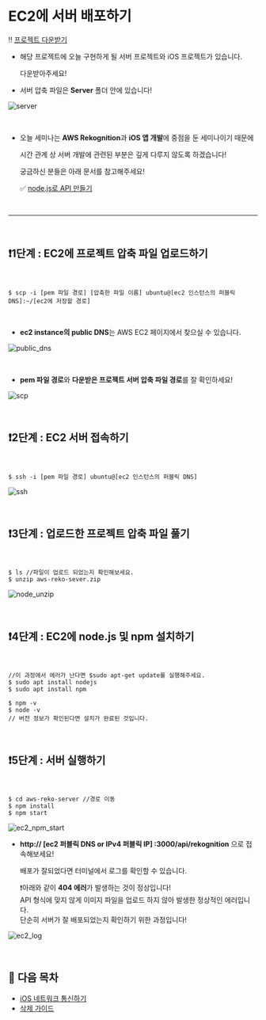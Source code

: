 # EC2에 서버 배포하기

‼️ [프로젝트 다운받기](https://github.com/kyeahen/ExpressionRekognitionMusicService/archive/master.zip)

- 해당 프로젝트에 오늘 구현하게 될 서버 프로젝트와 iOS 프로젝트가 있습니다.

  다운받아주세요!

- 서버 압축 파일은 **Server** 폴더 안에 있습니다!

![server](https://github.com/kyeahen/ExpressionRekognitionMusicService/blob/master/Guide/images/server.png)

<br>

- 오늘 세미나는 **AWS Rekognition**과 **iOS 앱 개발**에 중점을 둔 세미나이기 때문에

  시간 관계 상 서버 개발에 관련된 부분은 깊게 다루지 않도록 하겠습니다!

  궁금하신 분들은 아래 문서를 참고해주세요! 

  ✅ [node.js로 API 만들기](https://github.com/kyeahen/ExpressionRekognitionMusicService/blob/master/Guide/node.js%EB%A1%9C%20API%20%EB%A7%8C%EB%93%A4%EA%B8%B0.md)

<br>

-----

<br/>

## ❗️1단계 : EC2에 프로젝트 압축 파일 업로드하기
<br/>

```
$ scp -i [pem 파일 경로] [압축한 파일 이름] ubuntu@[ec2 인스턴스의 퍼블릭 DNS]:~/[ec2에 저장할 경로]
```

<br/>

* **ec2 instance의 public DNS**는 AWS EC2 페이지에서 찾으실 수 있습니다.

![public_dns](https://github.com/kyeahen/ExpressionRekognitionMusicService/blob/master/Guide/images/public_dns.png)

<br/>

* **pem 파일 경로**와 **다운받은 프로젝트 서버 압축 파일 경로**를 잘 확인하세요!

![scp](https://github.com/kyeahen/ExpressionRekognitionMusicService/blob/master/Guide/images/scp.png)

<br/>

## ❗️2단계 : EC2 서버 접속하기
<br/>


```
$ ssh -i [pem 파일 경로] ubuntu@[ec2 인스턴스의 퍼블릭 DNS]
```

![ssh](https://github.com/kyeahen/ExpressionRekognitionMusicService/blob/master/Guide/images/ssh.png)

<br/>

## ❗️3단계 : 업로드한 프로젝트 압축 파일 풀기
<br/>

```
$ ls //파일이 업로드 되었는지 확인해보세요.
$ unzip aws-reko-sever.zip
```

![node_unzip](https://github.com/kyeahen/ExpressionRekognitionMusicService/blob/master/Guide/images/node_unzip.png)

<br/>

## ❗️4단계 : EC2에 node.js 및 npm 설치하기
<br/>

```
//이 과정에서 에러가 난다면 $sudo apt-get update를 실행해주세요.
$ sudo apt install nodejs
$ sudo apt install npm

$ npm -v
$ node -v
// 버전 정보가 확인된다면 설치가 완료된 것입니다.
```

<br/>

## ❗️5단계 : 서버 실행하기
<br/>


```
$ cd aws-reko-server //경로 이동
$ npm install
$ npm start
```

![ec2_npm_start](https://github.com/kyeahen/ExpressionRekognitionMusicService/blob/master/Guide/images/npm_start.png)

* **http:// [ec2 퍼블릭 DNS or IPv4 퍼블릭 IP] :3000/api/rekognition** 으로 접속해보세요!

  배포가 잘되었다면 터미널에서 로그를 확인할 수 있습니다.
  
  ❗️아래와 같이 **404 에러**가 발생하는 것이 정상입니다! <br/>
    API 형식에 맞지 않게 이미지 파일을 업로드 하지 않아 발생한 정상적인 에러입니다.<br/>
    단순히 서버가 잘 배포되었는지 확인하기 위한 과정입니다! <br/>

![ec2_log](https://github.com/kyeahen/ExpressionRekognitionMusicService/blob/master/Guide/images/ec2_log.png)

<br/>



## 🚩 다음 목차

- [iOS 네트워크 통신하기](https://github.com/kyeahen/ExpressionRekognitionMusicService/blob/master/Guide/iOS%20%EB%84%A4%ED%8A%B8%EC%9B%8C%ED%82%B9%20%ED%86%B5%EC%8B%A0%ED%95%98%EA%B8%B0.md)
- [삭제 가이드](https://github.com/kyeahen/ExpressionRekognitionMusicService/blob/master/Guide/%EC%82%AD%EC%A0%9C%20%EA%B0%80%EC%9D%B4%EB%93%9C.md)
